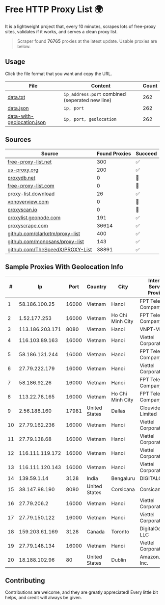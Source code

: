 
# Free HTTP Proxy List 🌍

It is a lightweight project that, every 10 minutes, scrapes lots of free-proxy sites, validates if it works, and serves a clean proxy list.


> Scraper found **76765** proxies at the latest update. Usable proxies are below.

## Usage

Click the file format that you want and copy the URL.


|File|Content|Count|
|----|-------|-----|
|[data.txt](https://raw.githubusercontent.com/themiralay/Proxy-List-World/master/data.txt)|`ip_address:port` combined (seperated new line)|262|
|[data.json](https://raw.githubusercontent.com/themiralay/Proxy-List-World/master/data.json)|`ip, port`|262|
|[data-with-geolocation.json](https://raw.githubusercontent.com/themiralay/Proxy-List-World/master/data-with-geolocation.json)|`ip, port, geolocation`|262|

## Sources

|Source|Found Proxies|Succeed|
|------|-------------|-------|
|[free-proxy-list.net](https://free-proxy-list.net)|300|✅|
|[us-proxy.org](https://www.us-proxy.org)|200|✅|
|[proxydb.net](http://proxydb.net)|0|🚫|
|[free-proxy-list.com](https://free-proxy-list.com/?page=&port=&type%5B%5D=http&type%5B%5D=https&up_time=0&search=Search)|0|🚫|
|[proxy-list.download](https://www.proxy-list.download/HTTP)|26|✅|
|[vpnoverview.com](https://vpnoverview.com/privacy/anonymous-browsing/free-proxy-servers)|0|🚫|
|[proxyscan.io](https://www.proxyscan.io)|0|🚫|
|[proxylist.geonode.com](https://proxylist.geonode.com/api/proxy-list?limit=300&page=1&sort_by=lastChecked&sort_type=desc&protocols=http,https)|191|✅|
|[proxyscrape.com](https://api.proxyscrape.com/v2/?request=displayproxies&protocol=http&timeout=10000&country=all&ssl=all&anonymity=all)|36614|✅|
|[github.com/clarketm/proxy-list](https://raw.githubusercontent.com/clarketm/proxy-list/master/proxy-list-raw.txt)|400|✅|
|[github.com/monosans/proxy-list](https://raw.githubusercontent.com/monosans/proxy-list/main/proxies/http.txt)|143|✅|
|[github.com/TheSpeedX/PROXY-List](https://raw.githubusercontent.com/TheSpeedX/PROXY-List/master/http.txt)|38891|✅|


## Sample Proxies With Geolocation Info

|#|Ip|Port|Country|City|Internet Service Provider|
|-|--|----|-------|----|-------------------------|
|1|58.186.100.25|16000|Vietnam|Hanoi|FPT Telecom Company|
|2|1.52.177.253|16000|Vietnam|Ho Chi Minh City|FPT Telecom Company|
|3|113.186.203.171|8080|Vietnam|Hanoi|VNPT-VNNIC|
|4|116.103.89.163|16000|Vietnam|Hanoi|Viettel Corporation|
|5|58.186.131.244|16000|Vietnam|Hanoi|FPT Telecom Company|
|6|27.79.222.179|16000|Vietnam|Hanoi|Viettel Corporation|
|7|58.186.92.26|16000|Vietnam|Hanoi|FPT Telecom Company|
|8|113.22.78.165|16000|Vietnam|Ho Chi Minh City|FPT Telecom Company|
|9|2.56.188.160|17981|United States|Dallas|Clouvider Limited|
|10|27.79.162.236|16000|Vietnam|Hanoi|Viettel Corporation|
|11|27.79.138.68|16000|Vietnam|Hanoi|Viettel Corporation|
|12|116.111.119.172|16000|Vietnam|Hanoi|Viettel Corporation|
|13|116.111.120.143|16000|Vietnam|Hanoi|Viettel Corporation|
|14|139.59.1.14|3128|India|Bengaluru|DIGITALOCEAN|
|15|38.147.98.190|8080|United States|Corsicana|Corsicana ISD|
|16|27.79.206.2|16000|Vietnam|Hanoi|Viettel Corporation|
|17|27.79.150.122|16000|Vietnam|Hanoi|Viettel Corporation|
|18|159.203.61.169|3128|Canada|Toronto|DigitalOcean, LLC|
|19|27.79.148.134|16000|Vietnam|Hanoi|Viettel Corporation|
|20|18.188.102.96|80|United States|Dublin|Amazon.com, Inc.|



## Contributing

Contributions are welcome, and they are greatly appreciated! Every
little bit helps, and credit will always be given.

